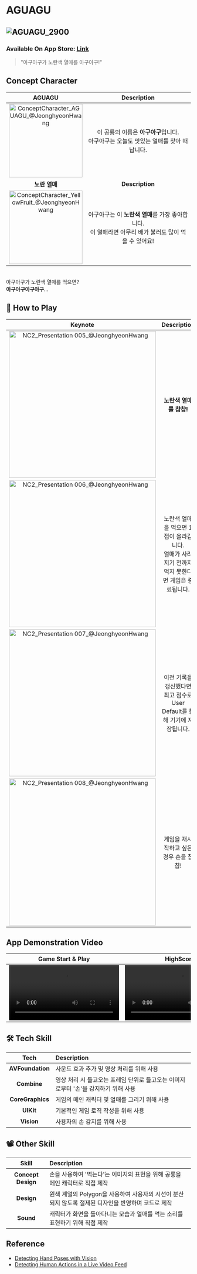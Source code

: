 # AGUAGU
![AGUAGU_2900](https://user-images.githubusercontent.com/96641477/199755300-46e36e01-4176-4d07-aa01-380fac68938e.png)
---
### Available On App Store: [Link](https://apps.apple.com/us/app/aguagu/id1642786388)

> "아구아구가 노란색 열매를 아구아구!"

## Concept Character

|AGUAGU|Description|
|:---:|:---:
|<img width="200" alt="ConceptCharacter_AGUAGU_@JeonghyeonHwang" src="https://user-images.githubusercontent.com/96641477/188483509-fbbc8aea-8c33-450e-89a6-efb0ba8404ed.png">|이 공룡의 이름은 **아구아구**입니다.<br/>아구아구는 오늘도 맛있는 열매를 찾아 떠납니다.|
|**노란 열매**|**Description**|
|<img width="200" alt="ConceptCharacter_YellowFruit_@JeonghyeonHwang" src="https://user-images.githubusercontent.com/96641477/188492150-de680294-d0d6-4dad-b7c5-1dd26cc0a6e3.png">|아구아구는 이 **노란색 열매**를 가장 좋아합니다.<br/> 이 열매라면 아무리 배가 불러도 많이 먹을 수 있어요!|

<br/>아구아구가 노란색 열매를 먹으면?<br/>**아구아구아구아구**...

## 🎡 How to Play
|Keynote|Description|
|:---:|:---:|
|<img width="400" alt="NC2_Presentation 005_@JeonghyeonHwang" src="https://user-images.githubusercontent.com/96641477/188481548-f8b304ac-6297-498c-93ef-bf5a3782c891.png">|**노란색 열매를 챱챱!**|
|<img width="400" alt="NC2_Presentation 006_@JeonghyeonHwang" src="https://user-images.githubusercontent.com/96641477/188491292-7fb64cea-da98-4f0e-aba6-3d96acc4ae77.png">|노란색 열매을 먹으면 1점이 올라갑니다.</br>열매가 사라지기 전까지 먹지 못한다면 게임은 종료됩니다.|
|<img width="400" alt="NC2_Presentation 007_@JeonghyeonHwang" src="https://user-images.githubusercontent.com/96641477/188491298-8a1200f1-b1bf-4614-a8e9-ca54a78c95ad.png">|이전 기록을 갱신했다면 최고 점수로 User Default를 통해 기기에 저장됩니다.|
|<img width="400" alt="NC2_Presentation 008_@JeonghyeonHwang" src="https://user-images.githubusercontent.com/96641477/188491300-c1295a37-1c9b-4501-b022-715d15fdf7d1.png">|게임을 재시작하고 싶은 경우 손을 챱챱!|


## App Demonstration Video
|Game Start & Play|HighScore|Game Restart|
|:---:|:---:|:---:|
|![](https://user-images.githubusercontent.com/96641477/188490798-3882c941-5b53-447b-bf2e-3e181796bcb4.mp4)|![](https://user-images.githubusercontent.com/96641477/188490780-0fbd88a9-c972-4df3-911b-950530be3d35.mov)|![](https://user-images.githubusercontent.com/96641477/188490823-b8857e42-4f79-44a4-99ca-2437c5f7029c.mp4)|

## 🛠 Tech Skill
|Tech|Description|
|:---:|:---|
|**AVFoundation**|사운드 효과 추가 및 영상 처리를 위해 사용|
|**Combine**|영상 처리 시 들고오는 프레임 단위로 들고오는 이미지로부터 '손'을 감지하기 위해 사용|
|**CoreGraphics**|게임의 메인 캐릭터 및 열매를 그리기 위해 사용|
|**UIKit**|기본적인 게임 로직 작성을 위해 사용|
|**Vision**|사용자의 손 감지를 위해 사용|

## 📽 Other Skill
|Skill|Description|
|:---:|:---|
|**Concept Design**|손을 사용하여 '먹는다'는 이미지의 표현을 위해 공룡을 메인 캐릭터로 직접 제작|
|**Design**|원색 계열의 Polygon을 사용하여 사용자의 시선이 분산되지 않도록 절제된 디자인을 반영하며 코드로 제작|
|**Sound**|캐릭터가 화면을 돌아다니는 모습과 열매를 먹는 소리를 표현하기 위해 직접 제작|

## Reference
- [Detecting Hand Poses with Vision](https://developer.apple.com/documentation/vision/detecting_hand_poses_with_vision)
- [Detecting Human Actions in a Live Video Feed](https://developer.apple.com/documentation/createml/detecting_human_actions_in_a_live_video_feed)
